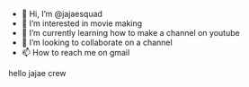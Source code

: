 - 👋 Hi, I’m @jajaesquad
- 👀 I’m interested in movie making 
- 🌱 I’m currently learning how to make a channel on youtube 
- 💞️ I’m looking to collaborate on a channel
- 📫 How to reach me on gmail

<!---
jajaesquad/jajaesquad is a ✨ special ✨ repository because its `README.md` (this file) appears on your GitHub profile.
You can click the Preview link to take a look at your changes.
---> hello jajae crew 
